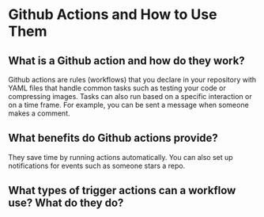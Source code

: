 # Github Actions and How to Use Them
## What is a Github action and how do they work?
Github actions are rules (workflows) that you declare in your repository with YAML files that handle common tasks such as testing your code or compressing images. Tasks can also run based on a specific interaction or on a time frame. For example, you can be sent a message when someone makes a comment.

## What benefits do Github actions provide?
They save time by running actions automatically. You can also set up notifications for events such as someone stars a repo.

## What types of trigger actions can a workflow use? What do they do?